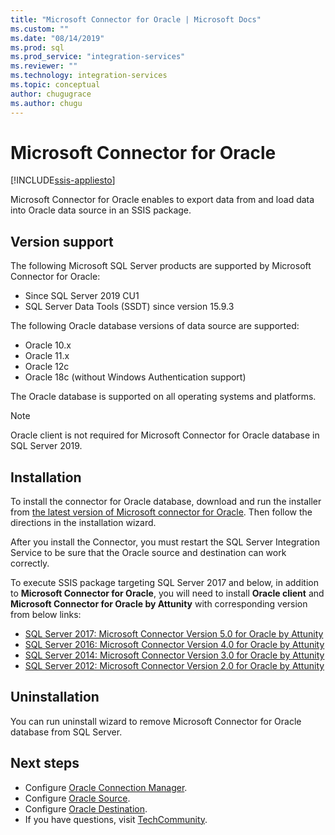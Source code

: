 ```yaml
---
title: "Microsoft Connector for Oracle | Microsoft Docs"
ms.custom: ""
ms.date: "08/14/2019"
ms.prod: sql
ms.prod_service: "integration-services"
ms.reviewer: ""
ms.technology: integration-services
ms.topic: conceptual
author: chugugrace
ms.author: chugu
---
```

# Microsoft Connector for Oracle

[!INCLUDE[ssis-appliesto](../../includes/ssis-appliesto-ssvrpluslinux-asdb-asdw-xxx.md)]

Microsoft Connector for Oracle enables to export data from and load data into Oracle data source in an SSIS package.

## Version support

The following Microsoft SQL Server products are supported by Microsoft Connector for Oracle:

- Since SQL Server 2019 CU1
- SQL Server Data Tools (SSDT) since version 15.9.3

The following Oracle database versions of data source are supported:

- Oracle 10.x
- Oracle 11.x
- Oracle 12c
- Oracle 18c (without Windows Authentication support)

The Oracle database is supported on all operating systems and platforms.
> [!NOTE]
>
> Oracle client is not required for Microsoft Connector for Oracle database in SQL Server 2019.

## Installation

To install the connector for Oracle database, download and run the installer from [the latest version of Microsoft connector for Oracle](https://www.microsoft.com/download/details.aspx?id=58228). Then follow the directions in the installation wizard.

After you install the Connector, you must restart the SQL Server Integration Service to be sure that the Oracle source and destination can work correctly.

To execute SSIS package targeting SQL Server 2017 and below, in addition to **Microsoft Connector for Oracle**, you will need to install **Oracle client** and **Microsoft Connector for Oracle by Attunity** with corresponding version from below links:

- [SQL Server 2017: Microsoft Connector Version 5.0 for Oracle by Attunity](https://www.microsoft.com/download/details.aspx?id=55179)
- [SQL Server 2016: Microsoft Connector Version 4.0 for Oracle by Attunity](https://www.microsoft.com/download/details.aspx?id=52950)
- [SQL Server 2014: Microsoft Connector Version 3.0 for Oracle by Attunity](https://www.microsoft.com/download/details.aspx?id=44582)
- [SQL Server 2012: Microsoft Connector Version 2.0 for Oracle by Attunity](https://www.microsoft.com/download/details.aspx?id=29283)

## Uninstallation

You can run uninstall wizard to remove Microsoft Connector for Oracle database from SQL Server.

## Next steps

- Configure [Oracle Connection Manager](oracle-connection-manager.md).
- Configure [Oracle Source](oracle-source.md).
- Configure [Oracle Destination](oracle-destination.md).
- If you have questions, visit [TechCommunity](https://aka.ms/AA5u35j).
